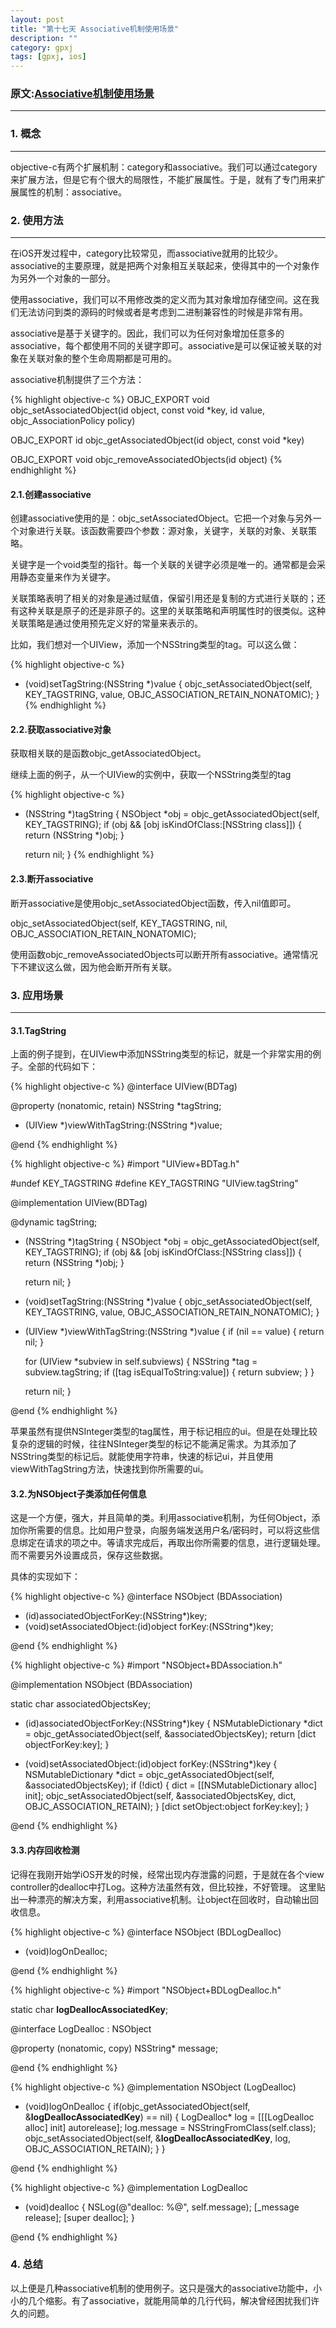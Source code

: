 ```yaml
---
layout: post
title: "第十七天 Associative机制使用场景"
description: ""
category: gpxj
tags: [gpxj, ios]
---
```



### 原文:[Associative机制使用场景](http://blog.sina.com.cn/s/blog_60342e330101tcz1.html) 
---

### 1. 概念
---

objective-c有两个扩展机制：category和associative。我们可以通过category来扩展方法，但是它有个很大的局限性，不能扩展属性。于是，就有了专门用来扩展属性的机制：associative。

### 2. 使用方法
---

在iOS开发过程中，category比较常见，而associative就用的比较少。associative的主要原理，就是把两个对象相互关联起来，使得其中的一个对象作为另外一个对象的一部分。

使用associative，我们可以不用修改类的定义而为其对象增加存储空间。这在我们无法访问到类的源码的时候或者是考虑到二进制兼容性的时候是非常有用。

associative是基于关键字的。因此，我们可以为任何对象增加任意多的associative，每个都使用不同的关键字即可。associative是可以保证被关联的对象在关联对象的整个生命周期都是可用的。

associative机制提供了三个方法：

{% highlight objective-c %}
OBJC_EXPORT void objc_setAssociatedObject(id object, const void *key, id value, objc_AssociationPolicy policy)

OBJC_EXPORT id objc_getAssociatedObject(id object, const void *key)

OBJC_EXPORT void objc_removeAssociatedObjects(id object)
{% endhighlight %}

#### 2.1.创建associative

创建associative使用的是：objc_setAssociatedObject。它把一个对象与另外一个对象进行关联。该函数需要四个参数：源对象，关键字，关联的对象、关联策略。

关键字是一个void类型的指针。每一个关联的关键字必须是唯一的。通常都是会采用静态变量来作为关键字。

关联策略表明了相关的对象是通过赋值，保留引用还是复制的方式进行关联的；还有这种关联是原子的还是非原子的。这里的关联策略和声明属性时的很类似。这种关联策略是通过使用预先定义好的常量来表示的。

比如，我们想对一个UIView，添加一个NSString类型的tag。可以这么做：

{% highlight objective-c %}
- (void)setTagString:(NSString *)value {
	objc_setAssociatedObject(self, KEY_TAGSTRING, value, OBJC_ASSOCIATION_RETAIN_NONATOMIC);
}
{% endhighlight %}

#### 2.2.获取associative对象

获取相关联的是函数objc_getAssociatedObject。

继续上面的例子，从一个UIView的实例中，获取一个NSString类型的tag

{% highlight objective-c %}
- (NSString *)tagString {
	NSObject *obj = objc_getAssociatedObject(self, KEY_TAGSTRING);
	if (obj && [obj isKindOfClass:[NSString class]]) {
		return (NSString *)obj;
	}

	return nil;
}
{% endhighlight %}

#### 2.3.断开associative

断开associative是使用objc_setAssociatedObject函数，传入nil值即可。

objc_setAssociatedObject(self, KEY_TAGSTRING, nil, OBJC_ASSOCIATION_RETAIN_NONATOMIC);

使用函数objc_removeAssociatedObjects可以断开所有associative。通常情况下不建议这么做，因为他会断开所有关联。

### 3.   应用场景
---

#### 3.1.TagString

上面的例子提到，在UIView中添加NSString类型的标记，就是一个非常实用的例子。全部的代码如下：

{% highlight objective-c %}
@interface UIView(BDTag)

@property (nonatomic, retain) NSString *tagString;

- (UIView *)viewWithTagString:(NSString *)value;

@end
{% endhighlight %}

{% highlight objective-c %}
#import "UIView+BDTag.h"

#undef   KEY_TAGSTRING
#define KEY_TAGSTRING     "UIView.tagString"

@implementation UIView(BDTag)

@dynamic tagString;

- (NSString *)tagString {
	NSObject *obj = objc_getAssociatedObject(self, KEY_TAGSTRING);
	if (obj && [obj isKindOfClass:[NSString class]]) {
		return (NSString *)obj;
	}

	return nil;
}

- (void)setTagString:(NSString *)value {
	objc_setAssociatedObject(self, KEY_TAGSTRING, value, OBJC_ASSOCIATION_RETAIN_NONATOMIC);
}

- (UIView *)viewWithTagString:(NSString *)value {
	if (nil == value) {
		return nil;
	}

	for (UIView *subview in self.subviews) {
		NSString *tag = subview.tagString;
		if ([tag isEqualToString:value])
		{
			return subview;
		}
	}

	return nil;
}

@end
{% endhighlight %}

苹果虽然有提供NSInteger类型的tag属性，用于标记相应的ui。但是在处理比较复杂的逻辑的时候，往往NSInteger类型的标记不能满足需求。为其添加了NSString类型的标记后。就能使用字符串，快速的标记ui，并且使用viewWithTagString方法，快速找到你所需要的ui。

#### 3.2.为NSObject子类添加任何信息

这是一个方便，强大，并且简单的类。利用associative机制，为任何Object，添加你所需要的信息。比如用户登录，向服务端发送用户名/密码时，可以将这些信息绑定在请求的项之中。等请求完成后，再取出你所需要的信息，进行逻辑处理。而不需要另外设置成员，保存这些数据。

具体的实现如下：

{% highlight objective-c %}
@interface NSObject (BDAssociation)

- (id)associatedObjectForKey:(NSString*)key;
- (void)setAssociatedObject:(id)object forKey:(NSString*)key;

@end
{% endhighlight %}

{% highlight objective-c %}
#import "NSObject+BDAssociation.h"

@implementation NSObject (BDAssociation)

static char associatedObjectsKey;

- (id)associatedObjectForKey:(NSString*)key {
	NSMutableDictionary *dict = objc_getAssociatedObject(self, &associatedObjectsKey);
	return [dict objectForKey:key];
}

- (void)setAssociatedObject:(id)object forKey:(NSString*)key {
	NSMutableDictionary *dict = objc_getAssociatedObject(self, &associatedObjectsKey);
	if (!dict) {
		dict = [[NSMutableDictionary alloc] init];
		objc_setAssociatedObject(self, &associatedObjectsKey, dict, OBJC_ASSOCIATION_RETAIN);
	}
	[dict setObject:object forKey:key];
}

@end
{% endhighlight %}

#### 3.3.内存回收检测

记得在我刚开始学iOS开发的时候，经常出现内存泄露的问题，于是就在各个view controller的dealloc中打Log。这种方法虽然有效，但比较挫，不好管理。
这里贴出一种漂亮的解决方案，利用associative机制。让object在回收时，自动输出回收信息。

{% highlight objective-c %}
@interface NSObject (BDLogDealloc)

- (void)logOnDealloc;

@end
{% endhighlight %}

{% highlight objective-c %}
#import "NSObject+BDLogDealloc.h"

static char __logDeallocAssociatedKey__;

@interface LogDealloc : NSObject

@property (nonatomic, copy) NSString* message;

@end
{% endhighlight %}

{% highlight objective-c %}
@implementation NSObject (LogDealloc)

- (void)logOnDealloc {
	if(objc_getAssociatedObject(self, &__logDeallocAssociatedKey__) == nil) {
		LogDealloc* log = [[[LogDealloc alloc] init] autorelease];
		log.message = NSStringFromClass(self.class);
		objc_setAssociatedObject(self, &__logDeallocAssociatedKey__, log, OBJC_ASSOCIATION_RETAIN);
	}
}

@end
{% endhighlight %}

{% highlight objective-c %}
@implementation LogDealloc

- (void)dealloc {
	NSLog(@"dealloc: %@", self.message);
	[_message release];
	[super dealloc];
}

@end
{% endhighlight %}

### 4.   总结

以上便是几种associative机制的使用例子。这只是强大的associative功能中，小小的几个缩影。有了associative，就能用简单的几行代码，解决曾经困扰我们许久的问题。
